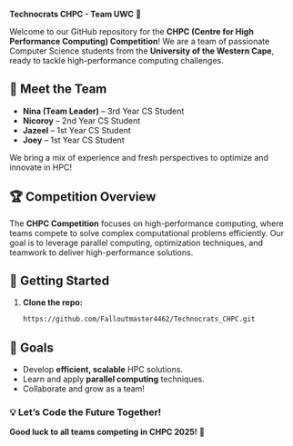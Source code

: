 **Technocrats CHPC - Team UWC** 🚀  

Welcome to our GitHub repository for the **CHPC (Centre for High Performance Computing) Competition**! We are a team of passionate Computer Science students from the **University of the Western Cape**, ready to tackle high-performance computing challenges.  

## 👥 Meet the Team  

- **Nina (Team Leader)** – 3rd Year CS Student  
- **Nicoroy** – 2nd Year CS Student  
- **Jazeel** – 1st Year CS Student  
- **Joey** – 1st Year CS Student  

We bring a mix of experience and fresh perspectives to optimize and innovate in HPC!  

## 🏆 Competition Overview  
The **CHPC Competition** focuses on high-performance computing, where teams compete to solve complex computational problems efficiently. Our goal is to leverage parallel computing, optimization techniques, and teamwork to deliver high-performance solutions.

## 🚀 Getting Started  
1. **Clone the repo:**  
   ```bash  
   https://github.com/Falloutmaster4462/Technocrats_CHPC.git  
   ```
   
## 📌 Goals  
- Develop **efficient, scalable** HPC solutions.  
- Learn and apply **parallel computing** techniques.  
- Collaborate and grow as a team! 


### 💡 Let’s Code the Future Together!  
**Good luck to all teams competing in CHPC 2025!** 🎉
